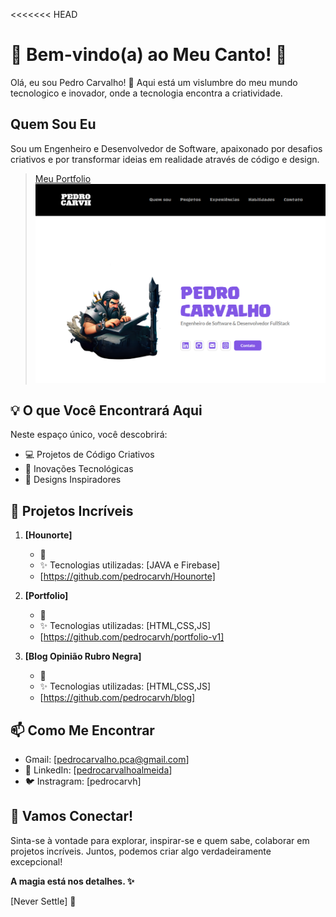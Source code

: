 <<<<<<< HEAD
# 🌟 Bem-vindo(a) ao Meu Canto! 🚀

Olá, eu sou Pedro Carvalho! 👋 Aqui está um vislumbre do meu mundo tecnologico e inovador, onde a tecnologia encontra a criatividade.

##  Quem Sou Eu

Sou um Engenheiro e Desenvolvedor de Software, apaixonado por desafios criativos e por transformar ideias em realidade através de código e design.

> [Meu Portfolio](https://pedrocarvh.netlify.app/)
![Portfolio](https://github.com/pedrocarvh/portfolio-v1/blob/main/images/portfolio.png)

## 💡 O que Você Encontrará Aqui

Neste espaço único, você descobrirá:

- 💻 Projetos de Código Criativos
- 🚀 Inovações Tecnológicas
- 🎨 Designs Inspiradores

## 🚀 Projetos Incríveis

1. **[Hounorte]**
   - 🌟 
   - ✨ Tecnologias utilizadas: [JAVA e Firebase]
   - [https://github.com/pedrocarvh/Hounorte]

2. **[Portfolio]**
   - 🚀 
   - ✨ Tecnologias utilizadas: [HTML,CSS,JS]
   - [https://github.com/pedrocarvh/portfolio-v1]

3. **[Blog Opinião Rubro Negra]**
   - 🎨 
   - ✨ Tecnologias utilizadas: [HTML,CSS,JS]
   - [https://github.com/pedrocarvh/blog]

## 📫 Como Me Encontrar 
- Gmail: [pedrocarvalho.pca@gmail.com]
- 💼 LinkedIn: [[pedrocarvalhoalmeida](https://www.linkedin.com/in/pedrocarvalhoalmeida/)]
- 🐦 Instragram: [pedrocarvh]

## 🚀 Vamos Conectar!

Sinta-se à vontade para explorar, inspirar-se e quem sabe, colaborar em projetos incríveis. Juntos, podemos criar algo verdadeiramente excepcional!

**A magia está nos detalhes. ✨**

[Never Settle] 🌟
